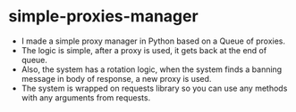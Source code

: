 # simple-proxies-manager
- I made a simple proxy manager in Python based on a Queue of proxies.
- The logic is simple, after a proxy is used, it gets back at the end of queue.
- Also, the system has a rotation logic, when the system finds a banning message in body of response, a new proxy is used.
- The system is wrapped on requests library so you can use any methods with any arguments from requests.
